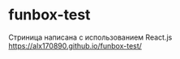# funbox-test
Стриница написана с использованием React.js 
https://alx170890.github.io/funbox-test/
